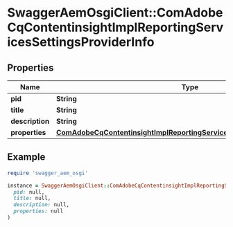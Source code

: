 # SwaggerAemOsgiClient::ComAdobeCqContentinsightImplReportingServicesSettingsProviderInfo

## Properties

| Name | Type | Description | Notes |
| ---- | ---- | ----------- | ----- |
| **pid** | **String** |  | [optional] |
| **title** | **String** |  | [optional] |
| **description** | **String** |  | [optional] |
| **properties** | [**ComAdobeCqContentinsightImplReportingServicesSettingsProviderProperties**](ComAdobeCqContentinsightImplReportingServicesSettingsProviderProperties.md) |  | [optional] |

## Example

```ruby
require 'swagger_aem_osgi'

instance = SwaggerAemOsgiClient::ComAdobeCqContentinsightImplReportingServicesSettingsProviderInfo.new(
  pid: null,
  title: null,
  description: null,
  properties: null
)
```

